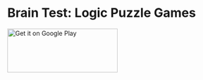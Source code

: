 # Brain Test: Logic Puzzle Games

[<img align = "left" height="100" width="250" src="https://play.google.com/intl/en_us/badges/static/images/badges/en_badge_web_generic.png" alt='Get it on Google Play' />]([https://play.google.com/store/apps/details?id=](https://play.google.com/store/apps/details?id=com.gamovation.tilecl))
